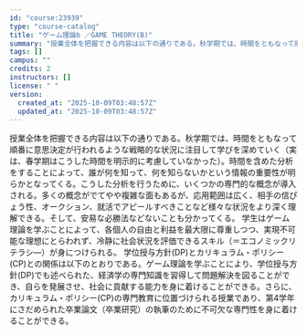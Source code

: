 ```yaml
---
id: "course:23939"
type: "course-catalog"
title: "ゲーム理論b ／GAME THEORY(B)"
summary: "授業全体を把握できる内容は以下の通りである。秋学期では、時間をともなって順番に意思決定が行われるような戦略的な状況に注目して学びを深めていく（実は、春学期はこうした時間を明示的に考慮していなかった）。時間を含めた分析をすることによって、誰が…"
tags: []
campus: ""
credits: 2
instructors: []
license: " "
version:
  created_at: "2025-10-09T03:48:57Z"
  updated_at: "2025-10-09T03:48:57Z"
---
```


授業全体を把握できる内容は以下の通りである。秋学期では、時間をともなって順番に意思決定が行われるような戦略的な状況に注目して学びを深めていく（実は、春学期はこうした時間を明示的に考慮していなかった）。時間を含めた分析をすることによって、誰が何を知って、何を知らないかという情報の重要性が明らかとなってくる。こうした分析を行うために、いくつかの専門的な概念が導入される。多くの概念がでてやや複雑な面もあるが、応用範囲は広く、相手の信ぴょう性、オークション、就活でアピールすべきことなど様々な状況をより深く理解できる。そして、安易な必勝法などないことも分かってくる。 学生はゲーム理論を学ぶことによって、各個人の自由と利益を最大限に尊重しつつ、実現不可能な理想にとらわれず、冷静に社会状況を評価できるスキル（＝エコノミックリテラシ―）が身につけられる。 学位授与方針(DP)とカリキュラム・ポリシー(CP)との関係は以下のとおりである。ゲーム理論を学ぶことにより、学位授与方針(DP)でも述べられた、経済学の専門知識を習得して問題解決を図ることができ、自らを発展させ、社会に貢献する能力を身に着けることができる。さらに、カリキュラム・ポリシー(CP)の専門教育に位置づけられる授業であり、第4学年にさだめられた卒業論文（卒業研究）の執筆のために不可欠な専門性を身に着けることができる。
